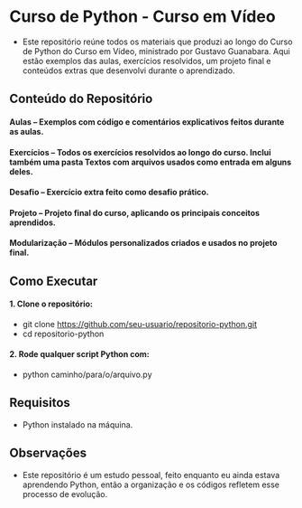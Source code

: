 # Curso de Python - Curso em Vídeo
- Este repositório reúne todos os materiais que produzi ao longo do Curso de Python do Curso em Vídeo, ministrado por Gustavo Guanabara. Aqui estão exemplos das aulas, exercícios resolvidos, um projeto final e conteúdos extras que desenvolvi durante o aprendizado.

## Conteúdo do Repositório

#### Aulas – Exemplos com código e comentários explicativos feitos durante as aulas.

#### Exercícios – Todos os exercícios resolvidos ao longo do curso. Inclui também uma pasta Textos com arquivos usados como entrada em alguns deles.

#### Desafio – Exercício extra feito como desafio prático.

#### Projeto – Projeto final do curso, aplicando os principais conceitos aprendidos.

#### Modularização – Módulos personalizados criados e usados no projeto final.

## Como Executar
#### 1. Clone o repositório:
- git clone https://github.com/seu-usuario/repositorio-python.git
- cd repositorio-python

#### 2. Rode qualquer script Python com:
- python caminho/para/o/arquivo.py

## Requisitos
- Python instalado na máquina.

## Observações
- Este repositório é um estudo pessoal, feito enquanto eu ainda estava aprendendo Python, então a organização e os códigos refletem esse processo de evolução.

